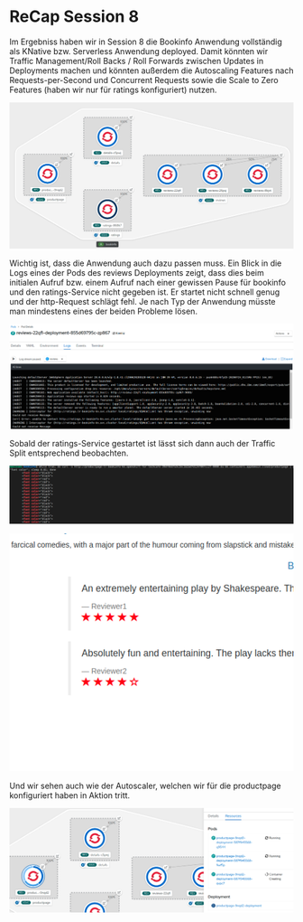 # ReCap Session 8

Im Ergebniss haben wir in Session 8 die Bookinfo Anwendung vollständig als KNative bzw. Serverless Anwendung deployed. Damit könnten wir Traffic Management/Roll Backs / Roll Forwards zwischen Updates in Deployments machen und könnten außerdem die Autoscaling Features nach Requests-per-Second und Concurrent Requests sowie die Scale to Zero Features \(haben wir nur für ratings konfiguriert\) nutzen.

![](../../.gitbook/assets/image%20%28145%29.png)

Wichtig ist, dass die Anwendung auch dazu passen muss. Ein Blick in die Logs eines der Pods des reviews Deployments zeigt, dass dies beim initialen Aufruf bzw. einem Aufruf nach einer gewissen Pause für bookinfo und den ratings-Service nicht gegeben ist. Er startet nicht schnell genug und der http-Request schlägt fehl. Je nach Typ der Anwendung müsste man mindestens eines der beiden Probleme lösen. 

![](../../.gitbook/assets/image%20%28155%29.png)

Sobald der ratings-Service gestartet ist lässt sich dann auch der Traffic Split entsprechend beobachten.

![](../../.gitbook/assets/image%20%28156%29.png)

![](../../.gitbook/assets/image%20%28157%29.png)

Und wir sehen auch wie der Autoscaler, welchen wir für die productpage konfiguriert haben in Aktion tritt.

![](../../.gitbook/assets/image%20%28158%29.png)

